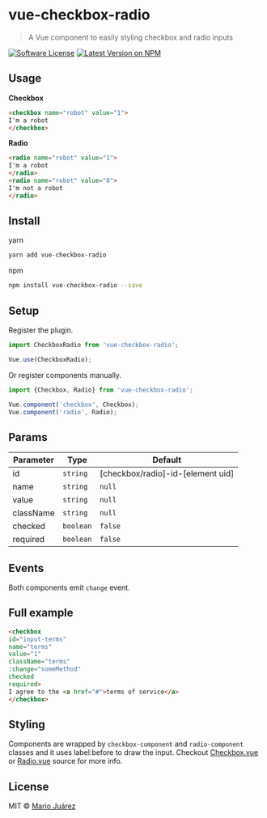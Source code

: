 # vue-checkbox-radio
> A Vue component to easily styling checkbox and radio inputs


[![Software License](https://img.shields.io/badge/license-MIT-brightgreen.svg?style=flat-square)](LICENSE.md)
[![Latest Version on NPM](https://img.shields.io/npm/v/vue-checkbox-radio.svg?style=flat-square)](https://npmjs.com/package/vue-checkbox-radio)

## Usage

**Checkbox**

```html
<checkbox name="robot" value="1">
I'm a robot
</checkbox>
```

**Radio**

```html
<radio name="robot" value="1">
I'm a robot
</radio>
<radio name="robot" value="0">
I'm not a robot
</radio>
```

## Install

yarn

```bash
yarn add vue-checkbox-radio
```

npm


```bash
npm install vue-checkbox-radio --save
```

## Setup

Register the plugin.

```js
import CheckboxRadio from 'vue-checkbox-radio';

Vue.use(CheckboxRadio);
```

Or register components manually.

```js
import {Checkbox, Radio} from 'vue-checkbox-radio';

Vue.component('checkbox', Checkbox);
Vue.component('radio', Radio);
```

## Params

Parameter | Type | Default
--------- | ---- | ------
id | `string` | [checkbox/radio]-id-[element uid]
name | `string` | `null`
value | `string` | `null`
className | `string` | `null`
checked | `boolean` | `false`
required | `boolean` | `false`

## Events

Both components emit `change` event.

## Full example

```html
<checkbox
id="input-terms"
name="terms"
value="1"
className="terms"
:change="someMethod"
checked
required>
I agree to the <a href="#">terms of service</a>
</checkbox>
```

## Styling

Components are wrapped by `checkbox-component` and `radio-component` classes and it uses label:before to draw the input. Checkout [Checkbox.vue](src/components/Checkbox.vue) or [Radio.vue](src/components/Radio.vue) source for more info.

## License

MIT © [Mario Juárez](https://github.com/mariomka)
